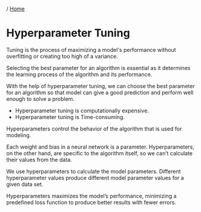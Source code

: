 / [Home](index.md)

# Hyperparameter Tuning

Tuning is the process of maximizing a model's performance without overfitting or creating too high of a variance. 


Selecting the best parameter for an algorithm is essential as it determines the learning process of the algorithm and its performance. 

With the help of hyperparameter tuning, we can choose the best parameter for an algorithm so that model can give a good prediction and perform well enough to solve a problem.

* Hyperparameter tuning is computationally expensive.
* Hyperparameter tuning is Time-consuming.

Hyperparameters control the behavior of the algorithm that is used for modeling. 

Each weight and bias in a neural network is a parameter. Hyperparameters, on the other hand, are specific to the algorithm itself, so we can’t calculate their values from the data. 

We use hyperparameters to calculate the model parameters. Different hyperparameter values produce different model parameter values for a given data set. 

Hyperparameters maximizes the model’s performance, minimizing a predefined loss function to produce better results with fewer errors.